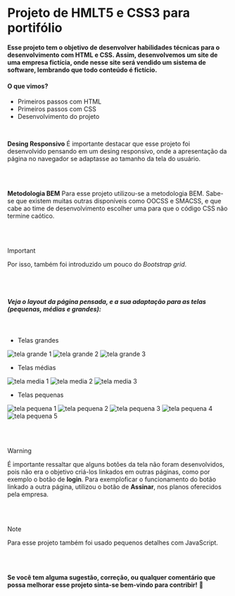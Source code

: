 # Projeto de HMLT5 e CSS3 para portifólio

**Esse projeto tem o objetivo de desenvolver habilidades técnicas para o desenvolvimento com HTML e CSS. Assim, desenvolvemos um site de uma empresa fictícia, onde nesse site será vendido um sistema de software, lembrando que todo conteúdo é fictício.**

#### O que vimos?
 - Primeiros passos com HTML
 - Primeiros passos com CSS
 - Desenvolvimento do projeto

 <br>

**Desing Responsivo**
É importante destacar que esse projeto foi desenvolvido pensando em um desing responsivo, onde a apresentação da página no navegador se adaptasse ao tamanho da tela do usuário. 

<br>
<br>

**Metodologia BEM**
Para esse projeto utilizou-se a metodologia BEM. Sabe-se que existem muitas outras disponíveis como OOCSS e SMACSS, e que cabe ao time de desenvolvimento escolher uma para que o código CSS não termine caótico.

<br>
<br>

> [!IMPORTANT]
> Por isso, também foi introduzido um pouco do *Bootstrap grid*.

<br>
<br>



##### Veja o layout da página pensada, e a sua adaptação para as telas (pequenas, médias e grandes):

<br>

 - Telas grandes



 ![tela grande 1](https://drive.google.com/file/d/1SwiE4HHXsRhkBt0GvxqQvmpczwy6ysNx/view?usp=sharing.svg)
 ![tela grande 2](https://drive.google.com/file/d/12h40eNvZNN0W8S8gj39M84DwN_xWD-Si/view?usp=sharing)
 ![tela grande 3](https://drive.google.com/file/d/1NoVZyGoQP0FE6Q6T_d4ropKsMHJhhiDD/view?usp=sharing)


 - Telas médias
   

 ![tela media 1](https://drive.google.com/file/d/1mXS3pZj5Z4Qvlr4nGmCyoU1CbwwfkQQ6/view?usp=sharing)
 ![tela media 2](https://drive.google.com/file/d/1BcUqwKhiyiklI8bZsWDFlDZflrMirvJY/view?usp=sharing)
 ![tela media 3](https://drive.google.com/file/d/1Orb_MBufFC6iy2ryD4wsvUdMmThmUCfT/view?usp=sharing)


 - Telas pequenas
   
![tela pequena 1](https://drive.google.com/file/d/1ZgylHpvC8dnKEkSt7CVi1jCGUc8v0ybl/view?usp=sharing)
![tela pequena 2](https://drive.google.com/file/d/1NHuusRX9q7cVmzG7Qklxaj98MLlNt7Ev/view?usp=sharing)
![tela pequena 3](https://drive.google.com/file/d/1lufQznpS_8LZgvJN3VS3O6cGP5l9_8g9/view?usp=sharing)
![tela pequena 4](https://drive.google.com/file/d/1klXgd7XpV1f84iKfYowrSue1QZSIzvpK/view?usp=sharing)
![tela pequena 5](https://drive.google.com/file/d/1YSFU2zurSM0IiD54qZKaE2BYyU1LdGje/view?usp=sharing)


<br>
<br>

> [!WARNING]
> É importante ressaltar que alguns botões da tela não foram desenvolvidos, pois não era o objetivo criá-los linkados em outras páginas, como por exemplo o botão de **login**. Para exemploficar o funcionamento do botão linkado a outra página, utilizou o botão de **Assinar**, nos planos oferecidos pela empresa.

<br>
<br>

> [!NOTE]
> Para esse projeto também foi usado pequenos detalhes com JavaScript.

<br>
<br>


**Se você tem alguma sugestão, correção, ou qualquer comentário que possa melhorar esse projeto sinta-se bem-vindo para contribir!**
:slightly_smiling_face:
